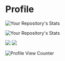 # Profile

![Your Repository's Stats](https://github-readme-stats.vercel.app/api?username=williamhnyohei&show_icons=true)

![Your Repository's Stats](https://github-readme-stats.vercel.app/api/top-langs/?username=williamhnyohei&theme=blue-green)

<div>
  <a href="https://www.linkedin.com/in/william-hideki-nishijima-yohei-a60a5b226/" target="_blank"><img src="https://img.shields.io/badge/-LinkedIn-%230077B5?style=for-the-badge&logo=linkedin&logoColor=white" target="_blank"></a>
  <a href = "mailto:williamhnyohei@gmail.com"><img src="https://img.shields.io/badge/-Gmail-%23333?style=for-the-badge&logo=gmail&logoColor=white" target="_blank">    </a>
</div>

![Profile View Counter](https://komarev.com/ghpvc/?username=williamhnyohei)
